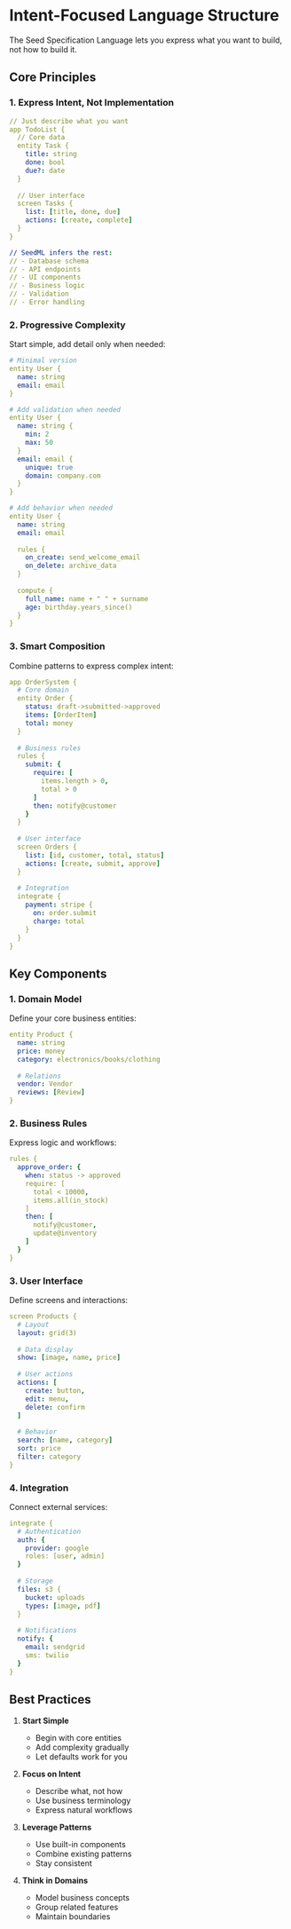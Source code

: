 # Intent-Focused Language Structure

The Seed Specification Language lets you express what you want to build, not how to build it.

## Core Principles

### 1. Express Intent, Not Implementation

```yaml
// Just describe what you want
app TodoList {
  // Core data
  entity Task {
    title: string
    done: bool
    due?: date
  }
  
  // User interface
  screen Tasks {
    list: [title, done, due]
    actions: [create, complete]
  }
}

// SeedML infers the rest:
// - Database schema
// - API endpoints
// - UI components
// - Business logic
// - Validation
// - Error handling
```

### 2. Progressive Complexity

Start simple, add detail only when needed:

```yaml
# Minimal version
entity User {
  name: string
  email: email
}

# Add validation when needed
entity User {
  name: string {
    min: 2
    max: 50
  }
  email: email {
    unique: true
    domain: company.com
  }
}

# Add behavior when needed
entity User {
  name: string
  email: email
  
  rules {
    on_create: send_welcome_email
    on_delete: archive_data
  }
  
  compute {
    full_name: name + " " + surname
    age: birthday.years_since()
  }
}
```

### 3. Smart Composition

Combine patterns to express complex intent:

```yaml
app OrderSystem {
  # Core domain
  entity Order {
    status: draft->submitted->approved
    items: [OrderItem]
    total: money
  }
  
  # Business rules
  rules {
    submit: {
      require: [
        items.length > 0,
        total > 0
      ]
      then: notify@customer
    }
  }
  
  # User interface
  screen Orders {
    list: [id, customer, total, status]
    actions: [create, submit, approve]
  }
  
  # Integration
  integrate {
    payment: stripe {
      on: order.submit
      charge: total
    }
  }
}
```

## Key Components

### 1. Domain Model
Define your core business entities:

```yaml
entity Product {
  name: string
  price: money
  category: electronics/books/clothing
  
  # Relations
  vendor: Vendor
  reviews: [Review]
}
```

### 2. Business Rules
Express logic and workflows:

```yaml
rules {
  approve_order: {
    when: status -> approved
    require: [
      total < 10000,
      items.all(in_stock)
    ]
    then: [
      notify@customer,
      update@inventory
    ]
  }
}
```

### 3. User Interface
Define screens and interactions:

```yaml
screen Products {
  # Layout
  layout: grid(3)
  
  # Data display
  show: [image, name, price]
  
  # User actions
  actions: [
    create: button,
    edit: menu,
    delete: confirm
  ]
  
  # Behavior
  search: [name, category]
  sort: price
  filter: category
}
```

### 4. Integration
Connect external services:

```yaml
integrate {
  # Authentication
  auth: {
    provider: google
    roles: [user, admin]
  }
  
  # Storage
  files: s3 {
    bucket: uploads
    types: [image, pdf]
  }
  
  # Notifications
  notify: {
    email: sendgrid
    sms: twilio
  }
}
```

## Best Practices

1. **Start Simple**
   - Begin with core entities
   - Add complexity gradually
   - Let defaults work for you

2. **Focus on Intent**
   - Describe what, not how
   - Use business terminology
   - Express natural workflows

3. **Leverage Patterns**
   - Use built-in components
   - Combine existing patterns
   - Stay consistent

4. **Think in Domains**
   - Model business concepts
   - Group related features
   - Maintain boundaries
